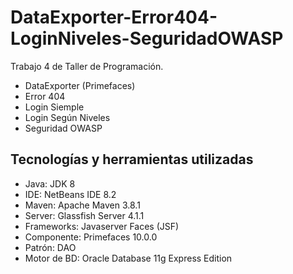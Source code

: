 # DataExporter-Error404-LoginNiveles-SeguridadOWASP
Trabajo 4 de Taller de Programación.
- DataExporter (Primefaces) 
- Error 404
- Login Siemple
- Login Según Niveles
- Seguridad OWASP

## Tecnologías y herramientas utilizadas
- Java: JDK 8
- IDE: NetBeans IDE 8.2
- Maven: Apache Maven 3.8.1
- Server: Glassfish Server 4.1.1
- Frameworks: Javaserver Faces (JSF)
- Componente: Primefaces 10.0.0
- Patrón: DAO
- Motor de BD: Oracle Database 11g Express Edition
